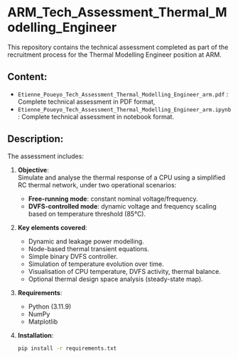 # ARM_Tech_Assessment_Thermal_Modelling_Engineer

This repository contains the technical assessment completed as part of the recruitment process for the Thermal Modelling Engineer position at ARM.

## Content:

- `Etienne_Poueyo_Tech_Assessment_Thermal_Modelling_Engineer_arm.pdf` : Complete technical assessment in PDF format,
- `Etienne_Poueyo_Tech_Assessment_Thermal_Modelling_Engineer_arm.ipynb` : Complete technical assessment in notebook format.

## Description:

The assessment includes:

1. **Objective**:  
   Simulate and analyse the thermal response of a CPU using a simplified RC thermal network, under two operational scenarios:
   - **Free-running mode**: constant nominal voltage/frequency.
   - **DVFS-controlled mode**: dynamic voltage and frequency scaling based on temperature threshold (85°C).

2. **Key elements covered**:
   - Dynamic and leakage power modelling.
   - Node-based thermal transient equations.
   - Simple binary DVFS controller.
   - Simulation of temperature evolution over time.
   - Visualisation of CPU temperature, DVFS activity, thermal balance.
   - Optional thermal design space analysis (steady-state map).

3. **Requirements**:
   - Python (3.11.9)
   - NumPy
   - Matplotlib

4. **Installation**:
   ```bash
   pip install -r requirements.txt
